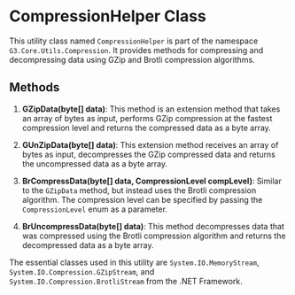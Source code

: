 # CompressionHelper Class

This utility class named `CompressionHelper` is part of the namespace `G3.Core.Utils.Compression`. It provides methods for compressing and decompressing data using GZip and Brotli compression algorithms.

## Methods

1. **GZipData(byte[] data)**: This method is an extension method that takes an array of bytes as input, performs GZip compression at the fastest compression level and returns the compressed data as a byte array. 

2. **GUnZipData(byte[] data)**: This extension method receives an array of bytes as input, decompresses the GZip compressed data and returns the uncompressed data as a byte array.

3. **BrCompressData(byte[] data, CompressionLevel compLevel)**: Similar to the `GZipData` method, but instead uses the Brotli compression algorithm. The compression level can be specified by passing the `CompressionLevel` enum as a parameter.

4. **BrUncompressData(byte[] data)**: This method decompresses data that was compressed using the Brotli compression algorithm and returns the decompressed data as a byte array.

The essential classes used in this utility are `System.IO.MemoryStream`, `System.IO.Compression.GZipStream`, and `System.IO.Compression.BrotliStream` from the .NET Framework.